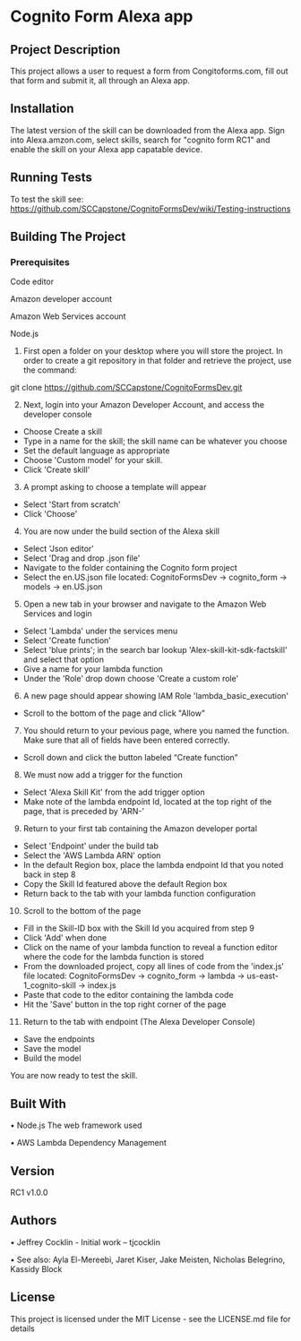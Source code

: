 # Cognito Form Alexa app


## Project Description

This project allows a user to request a form from Congitoforms.com, fill out that form and submit it, all through an Alexa app.

## Installation

The latest version of the skill can be downloaded from the Alexa app. Sign into Alexa.amzon.com, select skills, search for "cognito form RC1" and enable the skill on your Alexa app capatable device. 

## Running Tests

To test the skill see: https://github.com/SCCapstone/CognitoFormsDev/wiki/Testing-instructions


## Building The Project 

### Prerequisites

Code editor

Amazon developer account

Amazon Web Services account

Node.js

1) First open a folder on your desktop where you will store the project. In order to create a git repository in that folder and retrieve the project, use the command:

git clone https://github.com/SCCapstone/CognitoFormsDev.git

2) Next, login into your Amazon Developer Account, and access the developer console
- Choose Create a skill
- Type in a name for the skill; the skill name can be whatever you choose
- Set the default language as appropriate
- Choose 'Custom model' for your skill.
- Click 'Create skill'

3) A prompt asking to choose a template will appear
- Select 'Start from scratch'
- Click 'Choose'

4) You are now under the build section of the Alexa skill
- Select 'Json editor'
- Select 'Drag and drop .json file'
- Navigate to the folder containing the Cognito form project
- Select the en.US.json file located: CognitoFormsDev -> cognito_form -> models -> en.US.json


5) Open a new tab in your browser and navigate to the Amazon Web Services and login
- Select 'Lambda' under the services menu
- Select 'Create function’
- Select 'blue prints'; in the search bar lookup 'Alex-skill-kit-sdk-factskill' and select that option
- Give a name for your lambda function
- Under the 'Role' drop down choose 'Create a custom role'

6) A new page should appear showing IAM Role 'lambda_basic_execution'
- Scroll to the bottom of the page and click "Allow" 

7) You should return to your pevious page, where you named the function. Make sure that all of fields have been entered correctly.
- Scroll down and click the button labeled “Create function”

8) We must now add a trigger for the function
- Select 'Alexa Skill Kit' from the add trigger option
- Make note of the lambda endpoint Id, located at the top right of the page, that is preceded by 'ARN-'

9) Return to your first tab containing the Amazon developer portal
- Select 'Endpoint' under the build tab
- Select the 'AWS Lambda ARN' option
- In the default Region box, place the lambda endpoint Id that you noted back in step 8
- Copy the Skill Id featured above the default Region box
- Return back to the tab with your lambda function configuration


10) Scroll to the bottom of the page 
- Fill in the Skill-ID box with the Skill Id you acquired from step 9
- Click 'Add' when done
- Click on the name of your lambda function to reveal a function editor where the code for the lambda function is stored
- From the downloaded project, copy all lines of code from the  'index.js' file located: CognitoFormsDev -> cognito_form -> lambda -> us-east-1_cognito-skill -> index.js
- Paste that code to the editor containing the lambda code
- Hit the 'Save' button in the top right corner of the page


11) Return to the tab with endpoint (The Alexa Developer Console)
- Save the endpoints
- Save the model
- Build the model

You are now ready to test the skill.

## Built With

•	Node.js The web framework used

•	AWS Lambda Dependency Management

## Version

RC1 v1.0.0

## Authors

•	Jeffrey Cocklin - Initial work – tjcocklin

•	See also:  Ayla El-Mereebi, Jaret Kiser, Jake Meisten, Nicholas Belegrino, Kassidy Block

## License

This project is licensed under the MIT License - see the LICENSE.md file for details
